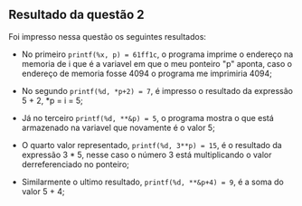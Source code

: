 ## Resultado da questão 2 

Foi impresso nessa questão os seguintes resultados:
    
   - No primeiro `printf(%x, p) = 61ff1c`, o programa imprime o endereço na memoria de i que é a variavel 
    em que o meu ponteiro "p" aponta, caso o endereço de memoria fosse 4094 o programa me imprimiria 4094;

   - No segundo `printf(%d, *p+2) = 7`, é impresso o resultado da expressão 5 + 2, *p = i = 5;

   - Já no terceiro `printf(%d, **&p) = 5`, o programa mostra o que está armazenado na variavel que novamente é o valor 5;

   - O quarto valor representado, `printf(%d, 3**p) = 15`, é o resultado da expressão 3 * 5, nesse caso o número 3 está multiplicando o valor derreferenciado no ponteiro;

   - Similarmente o ultimo resultado, `printf(%d, **&p+4) = 9`, é a soma do valor 5 + 4;
    
